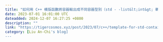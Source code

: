 ```yaml
---
title: "如何用 C++ 模版函數將容器輸出成不同容器型別（std - -list&lt;int&gt; 轉成 std - -vector&lt;double&gt;）"
date: 2023-07-01 16:01:00 UTC
dateadded: 2024-12-07 16:27:25 +0800
description: ""
link: "https://tigercosmos.xyz/post/2023/07/c++/template-for-std-containter-conversion/"
category: [Liu An-Chi's blog]
---
```

